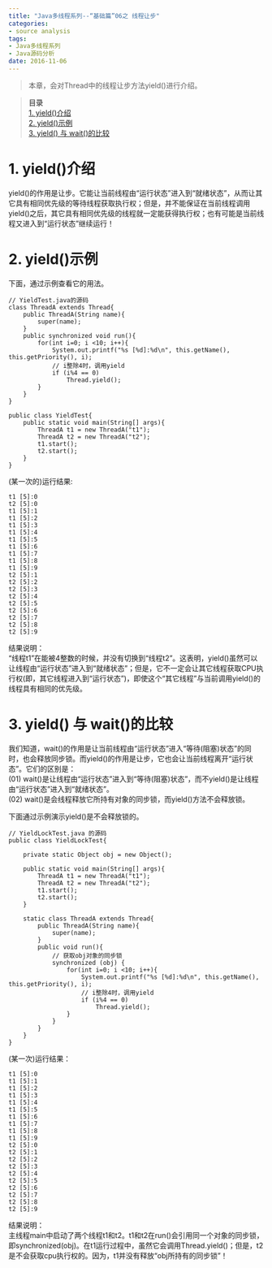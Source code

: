 ```yaml
---
title: "Java多线程系列--“基础篇”06之 线程让步"
categories: 
- source analysis
tags: 
- Java多线程系列
- Java源码分析
date: 2016-11-06
---
```


> 本章，会对Thread中的线程让步方法yield()进行介绍。

> **目录**  
[1. yield()介绍](#anchor1)   
[2. yield()示例](#anchor2)   
[3. yield() 与 wait()的比较](#anchor3)   


<a name="anchor1"></a>
# 1. yield()介绍

yield()的作用是让步。它能让当前线程由“运行状态”进入到“就绪状态”，从而让其它具有相同优先级的等待线程获取执行权；但是，并不能保证在当前线程调用yield()之后，其它具有相同优先级的线程就一定能获得执行权；也有可能是当前线程又进入到“运行状态”继续运行！

 
<a name="anchor2"></a>
# 2. yield()示例

下面，通过示例查看它的用法。

    // YieldTest.java的源码
    class ThreadA extends Thread{
        public ThreadA(String name){ 
            super(name); 
        } 
        public synchronized void run(){ 
            for(int i=0; i <10; i++){ 
                System.out.printf("%s [%d]:%d\n", this.getName(), this.getPriority(), i); 
                // i整除4时，调用yield
                if (i%4 == 0)
                    Thread.yield();
            } 
        } 
    } 

    public class YieldTest{ 
        public static void main(String[] args){ 
            ThreadA t1 = new ThreadA("t1"); 
            ThreadA t2 = new ThreadA("t2"); 
            t1.start(); 
            t2.start();
        } 
    } 

(某一次的)运行结果:

    t1 [5]:0
    t2 [5]:0
    t1 [5]:1
    t1 [5]:2
    t1 [5]:3
    t1 [5]:4
    t1 [5]:5
    t1 [5]:6
    t1 [5]:7
    t1 [5]:8
    t1 [5]:9
    t2 [5]:1
    t2 [5]:2
    t2 [5]:3
    t2 [5]:4
    t2 [5]:5
    t2 [5]:6
    t2 [5]:7
    t2 [5]:8
    t2 [5]:9

结果说明：  
“线程t1”在能被4整数的时候，并没有切换到“线程t2”。这表明，yield()虽然可以让线程由“运行状态”进入到“就绪状态”；但是，它不一定会让其它线程获取CPU执行权(即，其它线程进入到“运行状态”)，即使这个“其它线程”与当前调用yield()的线程具有相同的优先级。

 
<a name="anchor3"></a>
# 3. yield() 与 wait()的比较

我们知道，wait()的作用是让当前线程由“运行状态”进入“等待(阻塞)状态”的同时，也会释放同步锁。而yield()的作用是让步，它也会让当前线程离开“运行状态”。它们的区别是：  
(01) wait()是让线程由“运行状态”进入到“等待(阻塞)状态”，而不yield()是让线程由“运行状态”进入到“就绪状态”。  
(02) wait()是会线程释放它所持有对象的同步锁，而yield()方法不会释放锁。

下面通过示例演示yield()是不会释放锁的。

    // YieldLockTest.java 的源码
    public class YieldLockTest{ 

        private static Object obj = new Object();

        public static void main(String[] args){ 
            ThreadA t1 = new ThreadA("t1"); 
            ThreadA t2 = new ThreadA("t2"); 
            t1.start(); 
            t2.start();
        } 

        static class ThreadA extends Thread{
            public ThreadA(String name){ 
                super(name); 
            } 
            public void run(){ 
                // 获取obj对象的同步锁
                synchronized (obj) {
                    for(int i=0; i <10; i++){ 
                        System.out.printf("%s [%d]:%d\n", this.getName(), this.getPriority(), i); 
                        // i整除4时，调用yield
                        if (i%4 == 0)
                            Thread.yield();
                    }
                }
            } 
        } 
    } 

(某一次)运行结果：

    t1 [5]:0
    t1 [5]:1
    t1 [5]:2
    t1 [5]:3
    t1 [5]:4
    t1 [5]:5
    t1 [5]:6
    t1 [5]:7
    t1 [5]:8
    t1 [5]:9
    t2 [5]:0
    t2 [5]:1
    t2 [5]:2
    t2 [5]:3
    t2 [5]:4
    t2 [5]:5
    t2 [5]:6
    t2 [5]:7
    t2 [5]:8
    t2 [5]:9

结果说明：  
主线程main中启动了两个线程t1和t2。t1和t2在run()会引用同一个对象的同步锁，即synchronized(obj)。在t1运行过程中，虽然它会调用Thread.yield()；但是，t2是不会获取cpu执行权的。因为，t1并没有释放“obj所持有的同步锁”！

 
